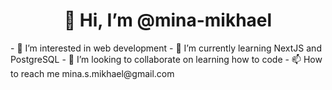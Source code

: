 <h1 align="center">👋 Hi, I’m @mina-mikhael</h1>
- 👀 I’m interested in web development
- 🌱 I’m currently learning NextJS and PostgreSQL
- 💞️ I’m looking to collaborate on learning how to code 
- 📫 How to reach me mina.s.mikhael@gmail.com

